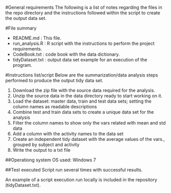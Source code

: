 #General requirements
The following is a list of notes regarding the files in the repo directory and the instructions followed within the script to create the output data set.

#File summary
* README.md : This file.
* run_analysis.R : R script with the instructions to perform the project requirements.
* CodeBook.txt : code book with the data dictionary.
* tidyDataset.txt : output data set example for an execution of the program.

#Instructions list/script 
Below are the summarization/data analysis steps performed to produce the output tidy data set.
1. Download the zip file with the source data required for the analysis.
2. Unzip the source data in the data directory ready to start working on it.
3. Load the dataset: master data, train and test data sets; setting the column names as readable descriptions
4. Combine test and train data sets to create a unique data set for the analysis
5. Filter the column names to show only the vars related with mean and std data
6. Add a column with the activity names to the data set
7. Create an independent tidy dataset with the average values of the vars., grouped by subject and activity
8. Write the output to a txt file

##Operationg system
OS used: Windows 7

##Test executed
Script run several times with successful results.

An example of a script execution run locally is included in the repository (tidyDataset.txt).
